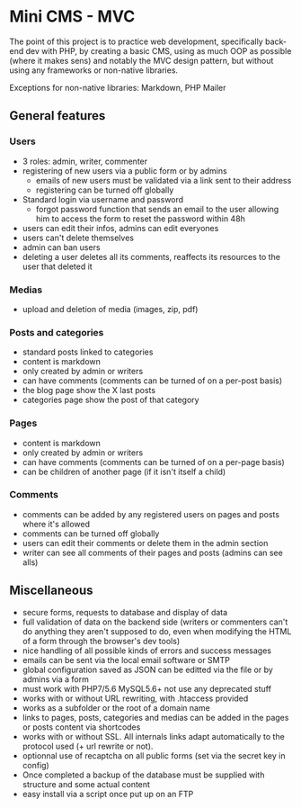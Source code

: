 # Mini CMS - MVC

The point of this project is to practice web development, specifically back-end dev with PHP, by creating a basic CMS, using as much OOP as possible (where it makes sens) and notably the MVC design pattern, but without using any frameworks or non-native libraries.

Exceptions for non-native libraries: Markdown, PHP Mailer

## General features

### Users

- 3 roles: admin, writer, commenter
- registering of new users via a public form or by admins
  - emails of new users must be validated via a link sent to their address
  - registering can be turned off globally
- Standard login via username and password
  - forgot password function that sends an email to the user allowing him to access the form to reset the password within 48h
- users can edit their infos, admins can edit everyones
- users can't delete themselves
- admin can ban users
- deleting a user deletes all its comments, reaffects its resources to the user that deleted it

### Medias

- upload and deletion of media (images, zip, pdf)

### Posts and categories

- standard posts linked to categories
- content is markdown
- only created by admin or writers
- can have comments (comments can be turned of on a per-post basis)
- the blog page show the X last posts
- categories page show the post of that category

### Pages

- content is markdown
- only created by admin or writers
- can have comments (comments can be turned of on a per-page basis)
- can be children of another page (if it isn't itself a child)

### Comments

- comments can be added by any registered users on pages and posts where it's allowed
- comments can be turned off globally
- users can edit their comments or delete them in the admin section
- writer can see all comments of their pages and posts (admins can see alls)

## Miscellaneous

- secure forms, requests to database and display of data
- full validation of data on the backend side (writers or commenters can't do anything they aren't supposed to do, even when modifying the HTML of a form through the browser's dev tools)
- nice handling of all possible kinds of errors and success messages
- emails can be sent via the local email software or SMTP
- global configuration saved as JSON can be editted via the file or by admins via a form
- must work with PHP7/5.6 MySQL5.6+ not use any deprecated stuff
- works with or without URL rewriting, with .htaccess provided
- works as a subfolder or the root of a domain name
- links to pages, posts, categories and medias can be added in the pages or posts content via shortcodes
- works with or without SSL. All internals links adapt automatically to the protocol used (+ url rewrite or not).
- optionnal use of recaptcha on all public forms (set via the secret key in config)
- Once completed a backup of the database must be supplied with structure and some actual content
- easy install via a script once put up on an FTP
